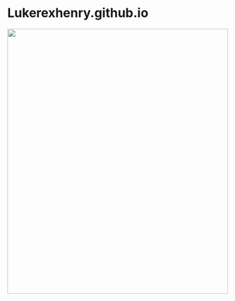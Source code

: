 # Lukerexhenry.github.io

<a href="http://www.google.com" target="_blank">
<img src="https://i.imgur.com/8qHAjd4.png" width="500" height="600">
